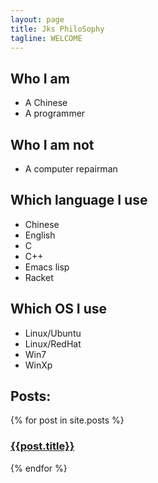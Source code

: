 ```yaml
---
layout: page 
title: Jks PhiloSophy
tagline: WELCOME
---
```


## Who I am
- A Chinese
- A programmer

## Who I am not
- A computer repairman

## Which language I use
- Chinese
- English
- C
- C++
- Emacs lisp
- Racket

## Which OS I use
- Linux/Ubuntu
- Linux/RedHat
- Win7
- WinXp

## Posts: 
{% for post in site.posts %}
###   [{{post.title}}]({{site.url}}{{post.url}})
{% endfor %}


